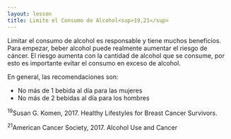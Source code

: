 ```yaml
---
layout: lesson
title: Limite el Consumo de Alcohol<sup>19,21</sup>
---
```


Limitar el consumo de alcohol es responsable y tiene muchos beneficios. Para empezar, beber alcohol puede realmente aumentar el riesgo de cáncer. El riesgo aumenta con la cantidad de alcohol que se consume, por esto es importante evitar el consumo en exceso de alcohol.

En general, las recomendaciones son:

* No más de 1 bebida al día para las mujeres
* No más de 2 bebidas al día para los hombres


<sup>19</sup>Susan G. Komen, 2017. Healthy Lifestyles for Breast Cancer Survivors.

<sup>21</sup>American Cancer Society, 2017. Alcohol Use and Cancer 
